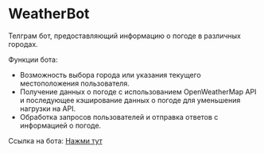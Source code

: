 # WeatherBot
Телграм бот, предоставляющий информацию о погоде в различных городах. 

Функции бота:
- Возможность выбора города или указания текущего местоположения пользователя.
- Получение данных о погоде с использованием OpenWeatherMap API и последующее кэширование данных о погоде для уменьшения нагрузки на API.
- Обработка запросов пользователей и отправка ответов с информацией о погоде.

Ссылка на бота: [Нажми тут](https://web.telegram.org/a/#6369897980)
